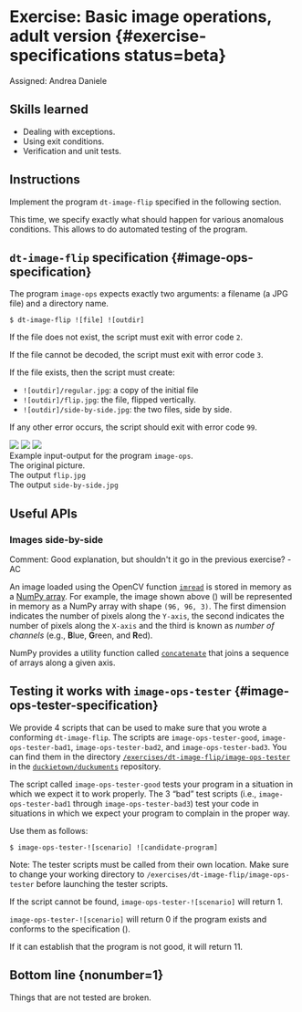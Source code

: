 # Exercise: Basic image operations, adult version  {#exercise-specifications status=beta}

Assigned: Andrea Daniele

## Skills learned

- Dealing with exceptions.
- Using exit conditions.
- Verification and unit tests.

## Instructions

Implement the program `dt-image-flip` specified in the following section.

This time, we specify exactly what should happen for various anomalous conditions.
This allows to do automated testing of the program.


## `dt-image-flip` specification {#image-ops-specification}

The program `image-ops` expects exactly two arguments: a filename (a JPG file)
and a directory name.

    $ dt-image-flip ![file] ![outdir]

If the file does not exist, the script must exit with error code `2`.

If the file cannot be decoded, the script must exit with error code `3`.

If the file exists, then the script must create:

- `![outdir]/regular.jpg`: a copy of the initial file
- `![outdir]/flip.jpg`: the file, flipped vertically.
- `![outdir]/side-by-side.jpg`: the two files, side by side.

If any other error occurs, the script should exit with error code `99`.

<div figure-id="fig:example-adult" figure-class="flow-subfigures">
    <img figure-id="subfig:original" src='image-ops-original.jpg'/>
    <img figure-id="subfig:flip"     src='image-ops-flip.jpg'/>
    <img figure-id="subfig:side"     src='image-ops-side.jpg'/>
</div>

<figcaption id="fig:example-adult:caption">
Example input-output for the program <code>image-ops</code>.
</figcaption>

<figcaption id="subfig:original:caption">
The original picture.
</figcaption>

<figcaption id="subfig:flip:caption">
The output <code>flip.jpg</code>
</figcaption>

<figcaption id="subfig:side:caption">
The output <code>side-by-side.jpg</code>
</figcaption>


<style>
#fig\:example img {
    height: 5em;
    margin-left: 2em;
    margin-right: 2em;
}
</style>


## Useful APIs

### Images side-by-side

Comment: Good explanation, but shouldn't it go in the previous exercise? -AC

An image loaded using the OpenCV function
[`imread`](http://docs.opencv.org/2.4/modules/highgui/doc/reading_and_writing_images_and_video.html#imread)
is stored in memory as a
[NumPy array](https://docs.scipy.org/doc/numpy-1.13.0/reference/arrays.html).
For example, the image shown above ([](#subfig:original)) will be represented in
memory as a NumPy array with shape `(96, 96, 3)`. The first dimension indicates
the number of pixels along the `Y-axis`, the second indicates the number of pixels
along the `X-axis` and the third is known as *number of channels* (e.g., **B**lue,
**G**reen, and **R**ed).

NumPy provides a utility function called
[`concatenate`][concatenate]
that joins a sequence of arrays along a given axis.

[concatenate]: https://docs.scipy.org/doc/numpy/reference/generated/numpy.concatenate.html

## Testing it works with `image-ops-tester` {#image-ops-tester-specification}

We provide 4 scripts that can be used to make sure that you wrote a conforming `dt-image-flip`.
The scripts are `image-ops-tester-good`, `image-ops-tester-bad1`, `image-ops-tester-bad2`, and `image-ops-tester-bad3`.
You can find them in the directory
[`/exercises/dt-image-flip/image-ops-tester`](https://github.com/duckietown/duckuments/tree/master/exercises/dt-image-flip/image-ops-tester)
in the [`duckietown/duckuments`](https://github.com/duckietown/duckuments) repository.

The script called `image-ops-tester-good` tests your program in a situation in which we expect it to work properly. 
The 3 “bad” test scripts (i.e., `image-ops-tester-bad1` through `image-ops-tester-bad3`) test your code in 
situations in which we expect your program to complain in the proper way.

Use them as follows:

    $ image-ops-tester-![scenario] ![candidate-program]
    
    
Note: The tester scripts must be called from their own location. Make sure to change your working directory to
`/exercises/dt-image-flip/image-ops-tester` before launching the tester scripts.


If the script cannot be found, `image-ops-tester-![scenario]` will return 1.

`image-ops-tester-![scenario]` will return 0 if the program exists and conforms
to the specification ([](#image-ops-specification)).

If it can establish that the program is not good, it will return 11.


## Bottom line {nonumber=1}

Things that are not tested are broken.
